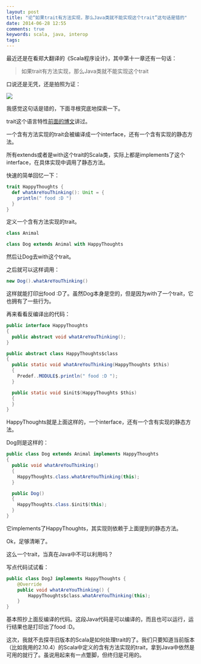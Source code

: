 ```yaml
---
layout: post
title: "论“如果trait有方法实现，那么Java类就不能实现这个trait”这句话是错的"
date: 2014-06-28 12:55
comments: true
keywords: scala, java, interop
tags:
---
```

最近还是在看郑大翻译的《Scala程序设计》，其中第十一章还有一句话：

> 如果trait有方法实现，那么Java类就不能实现这个trait

口说还是无凭，还是拍照为证：

![](http://ww1.sinaimg.cn/large/8b1ece2agw1ehtqjokutnj21kw23u7wh.jpg)

我感觉这句话是错的，下面寻根究底地探索一下。

trait这个语言特性[前面的博文](http://cuipengfei.me/blog/2013/10/13/scala-trait/)讲过。

一个含有方法实现的trait会被编译成一个interface，还有一个含有实现的静态方法。

所有extends或者是with这个trait的Scala类，实际上都是implements了这个interface，在具体实现中调用了静态方法。

快速的简单回忆一下：

```scala
trait HappyThoughts {
  def whatAreYouThinking(): Unit = {
    println(" food :D ")
  }
}
```

定义一个含有方法实现的trait。

```scala
class Animal

class Dog extends Animal with HappyThoughts
```

然后让Dog去with这个trait。

之后就可以这样调用：

```scala
new Dog().whatAreYouThinking()
```

这样就能打印出food :D了。虽然Dog本身是空的，但是因为with了一个trait，它也拥有了一些行为。

再来看看反编译出的代码：

```java
public interface HappyThoughts
{
  public abstract void whatAreYouThinking();
}

public abstract class HappyThoughts$class
{
  public static void whatAreYouThinking(HappyThoughts $this)
  {
    Predef..MODULE$.println(" food :D ");
  }

  public static void $init$(HappyThoughts $this)
  {
  }
}
```

HappyThoughts就是上面这样的，一个interface，还有一个含有实现的静态方法。

Dog则是这样的：

```java
public class Dog extends Animal implements HappyThoughts
{
  public void whatAreYouThinking()
  {
    HappyThoughts.class.whatAreYouThinking(this);
  }

  public Dog()
  {
  	HappyThoughts.class.$init$(this);
  }
}
```

它implements了HappyThoughts，其实现则依赖于上面提到的静态方法。

Ok，足够清晰了。

这么一个trait，当真在Java中不可以利用吗？

写点代码试试看：

```java
public class DogJ implements HappyThoughts {
    @Override
    public void whatAreYouThinking() {
        HappyThoughts$class.whatAreYouThinking(this);
    }
}
```

基本照抄上面反编译的代码。这段Java代码是可以编译的，而且也可以运行，运行结果也是打印出了food :D。

这次，我就不去探寻旧版本的Scala是如何处理trait的了。我们只要知道当前版本（比如我用的2.10.4）的Scala中定义的含有方法实现的trait，拿到Java中依然是可用的就行了。虽说用起来有一点蹩脚，但终归是可用的。
